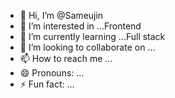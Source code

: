 - 👋 Hi, I’m @Sameujin
- 👀 I’m interested in ...Frontend
- 🌱 I’m currently learning ...Full stack
- 💞️ I’m looking to collaborate on ...
- 📫 How to reach me ...
- 😄 Pronouns: ...
- ⚡ Fun fact: ...

<!---
Sameujin/Sameujin is a ✨ special ✨ repository because its `README.md` (this file) appears on your GitHub profile.
You can click the Preview link to take a look at your changes.
--->
